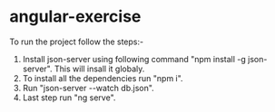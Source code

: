 # angular-exercise

To run the project follow the steps:-

1. Install json-server using following command "npm install -g json-server". This will insall it globaly.
2. To install all the dependencies run "npm i".
3. Run "json-server --watch db.json".
4. Last step run "ng serve".